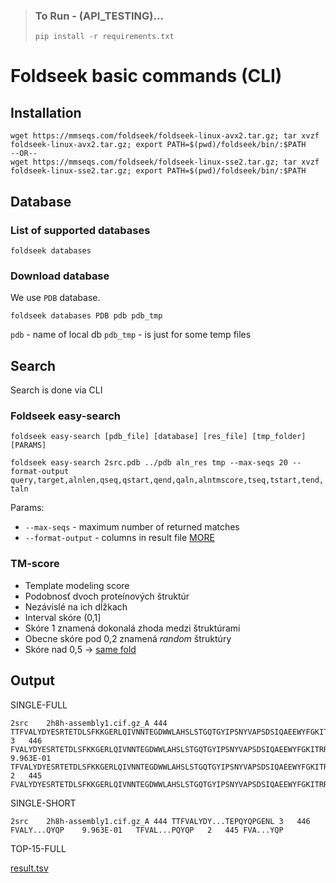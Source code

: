 >### To Run - (API_TESTING)...
>`pip install -r requirements.txt`

# Foldseek basic commands (CLI)


## Installation

```
wget https://mmseqs.com/foldseek/foldseek-linux-avx2.tar.gz; tar xvzf foldseek-linux-avx2.tar.gz; export PATH=$(pwd)/foldseek/bin/:$PATH
--OR--
wget https://mmseqs.com/foldseek/foldseek-linux-sse2.tar.gz; tar xvzf foldseek-linux-sse2.tar.gz; export PATH=$(pwd)/foldseek/bin/:$PATH
```

## Database

### List of supported databases

`foldseek databases`

### Download database

We use `PDB` database. 

`foldseek databases PDB pdb pdb_tmp`

`pdb` - name of local db
`pdb_tmp` - is just for some temp files

## Search

Search is done via CLI

### Foldseek easy-search

`foldseek easy-search [pdb_file] [database] [res_file] [tmp_folder] [PARAMS]`  

`foldseek easy-search 2src.pdb ../pdb aln_res tmp --max-seqs 20 --format-output query,target,alnlen,qseq,qstart,qend,qaln,alntmscore,tseq,tstart,tend,taln`


Params:
- `--max-seqs` - maximum number of returned matches
- `--format-output` - columns in result file [MORE](https://github.com/soedinglab/MMseqs2/wiki#custom-alignment-format-with-convertalis)

### TM-score

- Template modeling score
- Podobnosť dvoch proteínových štruktúr
- Nezávislé na ich dĺžkach
- Interval skóre (0,1]
- Skóre 1 znamená dokonalá zhoda medzi štruktúrami
- Obecne skóre pod 0,2 znamená *random* štruktúry
- Skóre nad 0,5 -> [same fold](https://pmc.ncbi.nlm.nih.gov/articles/PMC2913670/)

## Output

SINGLE-FULL
```
2src	2h8h-assembly1.cif.gz_A	444	TTFVALYDYESRTETDLSFKKGERLQIVNNTEGDWWLAHSLSTGQTGYIPSNYVAPSDSIQAEEWYFGKITRRESERLLLNAENPRGTFLVRESETTKGAYCLSVSDFDNAKGLNVKHYKIRKLDSGGFYITSRTQFNSLQQLVAYYSKHADGLCHRLTTVCPTSKPQTQGLAKDAWEIPRESLRLEVKLGQGCFGEVWMGTWNGTTRVAIKTLKPGTMSPEAFLQEAQVMKKLRHEKLVQLYAVVSEEPIYIVTEYMSKGSLLDFLKGETGKYLRLPQLVDMAAQIASGMAYVERMNYVHRDLRAANILVGENLVCKVADFGLARLIEDNEYTARQGAKFPIKWTAPEAALYGRFTIKSDVWSFGILLTELTTKGRVPYPGMVNREVLDQVERGYRMPCPPECPESLHDLMCQCWRKEPEERPTFEYLQAFLEDYFTSTEPQYQPGENL	3	446	FVALYDYESRTETDLSFKKGERLQIVNNTEGDWWLAHSLSTGQTGYIPSNYVAPSDSIQAEEWYFGKITRRESERLLLNAENPRGTFLVRESETTKGAYCLSVSDFDNAKGLNVKHYKIRKLDSGGFYITSRTQFNSLQQLVAYYSKHADGLCHRLTTVCPTSKPQTQGLAKDAWEIPRESLRLEVKLGQGCFGEVWMGTWNGTTRVAIKTLKPGTMSPEAFLQEAQVMKKLRHEKLVQLYAVVSEEPIYIVTEYMSKGSLLDFLKGETGKYLRLPQLVDMAAQIASGMAYVERMNYVHRDLRAANILVGENLVCKVADFGLARLIEDNEYTARQGAKFPIKWTAPEAALYGRFTIKSDVWSFGILLTELTTKGRVPYPGMVNREVLDQVERGYRMPCPPECPESLHDLMCQCWRKEPEERPTFEYLQAFLEDYFTSTEPQYQP	9.963E-01	TFVALYDYESRTETDLSFKKGERLQIVNNTEGDWWLAHSLSTGQTGYIPSNYVAPSDSIQAEEWYFGKITRRESERLLLNAENPRGTFLVRESETTKGAYCLSVSDFDNAKGLNVKHYKIRKLDSGGFYITSRTQFNSLQQLVAYYSKHADGLCHRLTTVCPTSKPQTQGLAKDAWEIPRESLRLEVKLGQGCFGEVWMGTWNGTTRVAIKTLKPGTMSPEAFLQEAQVMKKLRHEKLVQLYAVVSEEPIYIVTEYMSKGSLLDFLKGETGKYLRLPQLVDMAAQIASGMAYVERMNYVHRDLRAANILVGENLVCKVADFGLARLIEDNEYTARQGAKFPIKWTAPEAALYGRFTIKSDVWSFGILLTELTTKGRVPYPGMVNREVLDQVERGYRMPCPPECPESLHDLMCQCWRKEPEERPTFEYLQAFLEDYFTSTEPQYQP	2	445	FVALYDYESRTETDLSFKKGERLQIVNNTEGDWWLAHSLSTGQTGYIPSNYVAPSDSIQAEEWYFGKITRRESERLLLNAENPRGTFLVRESETTKGAYCLSVSDFDNAKGLNVKHYKIRKLDSGGFYITSRTQFNSLQQLVAYYSKHADGLCHRLTTVCPTSKPQTQGLAKDAWEIPRESLRLEVKLGQGCFGEVWMGTWNGTTRVAIKTLKPGTMSPEAFLQEAQVMKKLRHEKLVQLYAVVSEEPIYIVTEYMSKGSLLDFLKGETGKYLRLPQLVDMAAQIASGMAYVERMNYVHRDLRAANILVGENLVCKVADFGLARLIEDNEYTARQGAKFPIKWTAPEAALYGRFTIKSDVWSFGILLTELTTKGRVPYPGMVNREVLDQVERGYRMPCPPECPESLHDLMCQCWRKEPEERPTFEYLQAFLEDYFTSTEPQYQP
```

SINGLE-SHORT

```
2src	2h8h-assembly1.cif.gz_A	444	TTFVALYDY...TEPQYQPGENL	3	446	FVALY...QYQP	9.963E-01	TFVAL...PQYQP	2	445	FVA...YQP
```

TOP-15-FULL

[result.tsv](result.tsv)